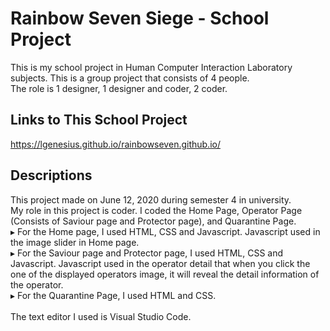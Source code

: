 # Rainbow Seven Siege - School Project
This is my school project in Human Computer Interaction Laboratory subjects. This is a group project that consists of 4 people.<br>The role is 1 designer, 1 designer and coder, 2 coder.

## Links to This School Project
https://lgenesius.github.io/rainbowseven.github.io/

## Descriptions
This project made on June 12, 2020 during semester 4 in university.<br>
My role in this project is coder. I coded the Home Page, Operator Page (Consists of Saviour page and Protector page), and Quarantine Page.<br>
▸ For the Home page, I used HTML, CSS and Javascript. Javascript used in the image slider in Home page.<br>
▸ For the Saviour page and Protector page, I used HTML, CSS and Javascript. Javascript used in the operator detail that when you click the one   of the displayed operators image, it will reveal the detail information of the operator.<br>
▸ For the Quarantine Page, I used HTML and CSS.<br><br>
The text editor I used is Visual Studio Code.

 
